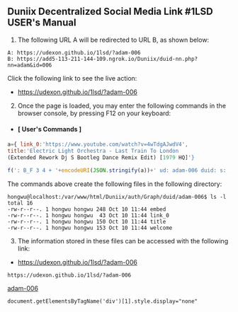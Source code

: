 ## Duniix Decentralized Social Media Link #1LSD USER's Manual

1. The following URL A will be redirected to URL B, as shown below:

```
A: https://udexon.github.io/1lsd/?adam-006
B: https://add5-113-211-144-109.ngrok.io/Duniix/duid-nn.php?nn=adam&id=006
```

Click the following link to see the live action:

- <a href="https://udexon.github.io/1lsd/?adam-006">https://udexon.github.io/1lsd/?adam-006</a>



2. Once the page is loaded, you may enter the following commands in the browser console, by pressing F12 on your keyboard:

- #### [ User's Commands ]

```js
a={ link_0:'https://www.youtube.com/watch?v=4wTdgAJwdV4', 
title:'Electric Light Orchestra - Last Train To London 
(Extended Rework Dj S Bootleg Dance Remix Edit) [1979 HQ]'}

f(': B_F 3 4 + '+encodeURI(JSON.stringify(a))+' ud: adam-006 duid: s: ; AJAX')
```

The commands above create the following files in the following directory:

```
hongwu@localhost:/var/www/html/Duniix/auth/Graph/duid/adam-006$ ls -l
total 16
-rw-r--r--. 1 hongwu hongwu 248 Oct 10 11:44 embed
-rw-r--r--. 1 hongwu hongwu  43 Oct 10 11:44 link_0
-rw-r--r--. 1 hongwu hongwu 150 Oct 10 11:44 title
-rw-r--r--. 1 hongwu hongwu 153 Oct 10 11:44 welcome
```

3. The information stored in these files can be accessed with the following link:

- <a href="https://udexon.github.io/1lsd/?adam-006">https://udexon.github.io/1lsd/?adam-006</a>

```
https://udexon.github.io/1lsd/?adam-006
```

<a href="https://udexon.github.io/1lsd/?adam-006">adam-006</a>

```
document.getElementsByTagName('div')[1].style.display="none"
```
